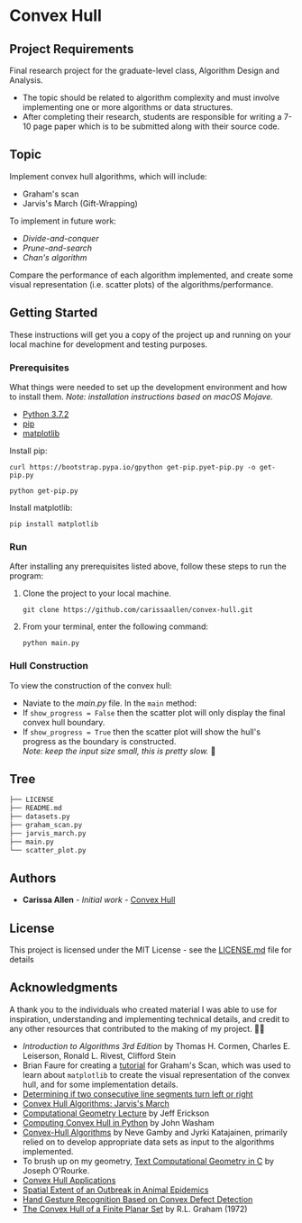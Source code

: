 # Convex Hull

## Project Requirements
Final research project for the graduate-level class, Algorithm Design and Analysis. 
* The topic should be related to algorithm complexity and must involve implementing one or more algorithms or data structures.
* After completing their research, students are responsible for writing a 7-10 page paper which is to be submitted along with their source code.

## Topic
Implement convex hull algorithms, which will include:
* Graham's scan
* Jarvis's March (Gift-Wrapping)

To implement in future work:
* _Divide-and-conquer_
* _Prune-and-search_
* _Chan's algorithm_

Compare the performance of each algorithm implemented, and create some visual representation (i.e. scatter plots) of the algorithms/performance.

## Getting Started

These instructions will get you a copy of the project up and running on your local machine for development and testing purposes. 

### Prerequisites

What things were needed to set up the development environment and how to install them.
_Note: installation instructions based on macOS Mojave._

* [Python 3.7.2](https://www.python.org/downloads/)
* [pip](https://pip.pypa.io/en/stable/installing/)
* [matplotlib](https://matplotlib.org/api/pyplot_api.html#module-matplotlib.pyplot)

Install pip:
```
curl https://bootstrap.pypa.io/gpython get-pip.pyet-pip.py -o get-pip.py
```
```
python get-pip.py
```

Install matplotlib:
```
pip install matplotlib
``` 

### Run

After installing any prerequisites listed above, follow these steps to run the program:

1. Clone the project to your local machine.<br>

    `git clone https://github.com/carissaallen/convex-hull.git`

2. From your terminal, enter the following command: <br>

    `python main.py`

### Hull Construction

To view the construction of the convex hull:
* Naviate to the _main.py_ file. In the `main` method:
* If `show_progress = False` then the scatter plot will only display the final convex hull boundary.
* If `show_progress = True` then the scatter plot will show the hull's progress as the boundary is constructed. <br>
  _Note: keep the input size small, this is pretty slow._ :turtle: 

## Tree
```bash
├── LICENSE
├── README.md
├── datasets.py
├── graham_scan.py
├── jarvis_march.py
├── main.py
└── scatter_plot.py
```

## Authors

* **Carissa Allen** - *Initial work* - [Convex Hull](https://github.com/carissaallen/convex-hull)

## License

This project is licensed under the MIT License - see the [LICENSE.md](LICENSE.md) file for details

## Acknowledgments
A thank you to the individuals who created material I was able to use for inspiration, understanding and implementing technical details, and credit to any other resources that contributed to the making of my project. 👏🏻

* _Introduction to Algorithms 3rd Edition_ by Thomas H. Cormen, Charles E. Leiserson, Ronald L. Rivest, Clifford Stein
* Brian Faure for creating a [tutorial](https://steemit.com/python/@bfaure/graham-scan-algorithm-background-and-python-code) for Graham's Scan, which was used to learn about `matplotlib` to create the visual representation of the convex hull, and for some implementation details.
* [Determining if two consecutive line segments turn left or right](https://algorithmtutor.com/Computational-Geometry/Determining-if-two-consecutive-segments-turn-left-or-right/)
* [Convex Hull Algorithms: Jarvis's March](https://algorithmtutor.com/Computational-Geometry/Convex-Hull-Algorithms-Jarvis-s-March/)
* [Computational Geometry Lecture](http://jeffe.cs.illinois.edu/teaching/compgeom/notes/01-convexhull.pdf) by Jeff Erickson
* [Computing Convex Hull in Python](https://startupnextdoor.com/computing-convex-hull-in-python/) by John Washam
* [Convex-Hull Algorithms](https://www.researchgate.net/publication/329265407_Convex-Hull_Algorithms_Implementation_Testing_and_Experimentation) by Neve Gamby and Jyrki Katajainen, primarily relied on to develop appropriate data sets as input to the algorithms implemented.
* To brush up on my geometry, [Text Computational Geometry in C](http://crtl-i.com/PDF/comp_c.pdf) by Joseph O'Rourke.
* [Convex Hull Applications](https://www.quora.com/What-are-the-real-life-applications-of-convex-hulls)
* [Spatial Extent of an Outbreak in Animal Epidemics](https://www.pnas.org/content/110/11/4239.full)
* [Hand Gesture Recognition Based on Convex Defect Detection](https://pdfs.semanticscholar.org/ee87/b0b46ed7a31ef90ee672c08a22e028e4537c.pdf)
* [The Convex Hull of a Finite Planar Set](http://www.math.ucsd.edu/~ronspubs/72_10_convex_hull.pdf) by R.L. Graham (1972)
